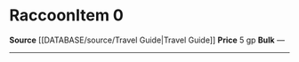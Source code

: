 ﻿---
id: '1691'
item_category: Animals and Gear
item_subcategory: Animals
level: '0'
name: Raccoon
price: 5 gp
rarity: Common
source: '[[DATABASE/source/Travel Guide|Travel Guide]]'
subcategory: animalgear
type: Item

---
# Raccoon<span class="item-type">Item 0</span>

**Source** [[DATABASE/source/Travel Guide|Travel Guide]]
**Price** 5 gp
**Bulk** —

---